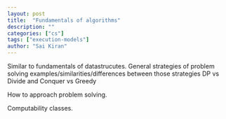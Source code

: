 ```yaml
---
layout: post
title:  "Fundamentals of algorithms"
description: ""
categories: ["cs"]
tags: ["execution-models"]
author: "Sai Kiran"
---
```



Similar to fundamentals of datastrucutes.
General strategies of problem solving
examples/similarities/differences between those strategies
DP vs Divide and Conquer vs Greedy


How to approach problem solving.

Computability classes.

